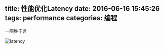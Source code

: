 title: 性能优化Latency
date: 2016-06-16 15:45:26
tags: performance
categories: 编程
---

一图胜千言

![latency](http://7teb9r.com1.z0.glb.clouddn.com/latencyAndThroughputFull.png)
